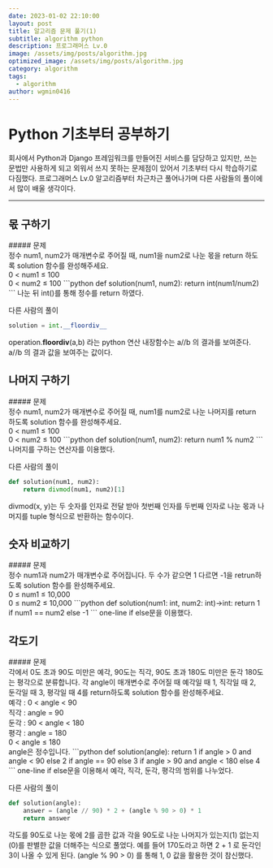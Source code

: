 ```yaml
---
date: 2023-01-02 22:10:00
layout: post
title: 알고리즘 문제 풀기(1)
subtitle: algorithm python
description: 프로그래머스 Lv.0
image: /assets/img/posts/algorithm.jpg
optimized_image: /assets/img/posts/algorithm.jpg
category: algorithm
tags:
  - algorithm
author: wgmin0416
---
```

Python 기초부터 공부하기
===
회사에서 Python과 Django 프레임워크를 만들어진 서비스를 담당하고 있지만, 쓰는 문법만 사용하게 되고 외워서 쓰지 못하는 문제점이 있어서
기초부터 다시 학습하기로 다짐했다. 프로그래머스 Lv.0 알고리즘부터 차근차근 풀어나가며 다른 사람들의 풀이에서 많이 배울 생각이다.

***

<h2>몫 구하기</h2> 
##### 문제<br>
정수 num1, num2가 매개변수로 주어질 때, num1을 num2로 나눈 몫을 return 하도록 solution 함수를 완성해주세요.<br/>
0 < num1 ≤ 100<br/>
0 < num2 ≤ 100
```python
def solution(num1, num2):
    return int(num1/num2)
```
나눈 뒤 int()를 통해 정수를 return 하였다.

다른 사람의 풀이
```python
solution = int.__floordiv__
```
operation.__floordiv__(a,b) 라는 python 연산 내장함수는 a//b 의 결과를 보여준다.
a//b 의 결과 값을 보여주는 값이다.

<h2>나머지 구하기</h2>
##### 문제<br>
정수 num1, num2가 매개변수로 주어질 때, num1를 num2로 나눈 나머지를 return 하도록 solution 함수를 완성해주세요.<br/>
0 < num1 ≤ 100<br/>
0 < num2 ≤ 100
```python
def solution(num1, num2):
    return num1 % num2
```
나머지를 구하는 연산자를 이용했다.

다른 사람의 풀이
```python
def solution(num1, num2):
    return divmod(num1, num2)[1]
```
divmod(x, y)는 두 숫자를 인자로 전달 받아 첫번째 인자를 두번째 인자로 나눈 몫과 나머지를 tuple 형식으로 반환하는 함수이다.

<h2>숫자 비교하기</h2>
##### 문제<br>
정수 num1과 num2가 매개변수로 주어집니다. 두 수가 같으면 1 다르면 -1을 retrun하도록 solution 함수를 완성해주세요.<br/>
0 ≤ num1 ≤ 10,000<br/>
0 ≤ num2 ≤ 10,000
```python
def solution(num1: int, num2: int)->int:
    return 1 if num1 == num2 else -1
```
one-line if else문을 이용했다.

<h2>각도기</h2>
##### 문제<br>
각에서 0도 초과 90도 미만은 예각, 90도는 직각, 90도 초과 180도 미만은 둔각 180도는 평각으로 분류합니다. 
각 angle이 매개변수로 주어질 때 예각일 때 1, 직각일 때 2, 둔각일 때 3, 평각일 때 4를 return하도록 solution 함수를 완성해주세요.<br/>
예각 : 0 < angle < 90<br/>
직각 : angle = 90<br/>
둔각 : 90 < angle < 180<br/>
평각 : angle = 180<br/>
0 < angle ≤ 180<br/>
angle은 정수입니다.
```python
def solution(angle):
    return 1 if angle > 0 and angle < 90 else 2 if angle == 90 else 3 if angle > 90 and angle < 180 else 4
```
one-line if else문을 이용해서 예각, 직각, 둔각, 평각의 범위를 나누었다.

다른 사람의 풀이
```python
def solution(angle):
    answer = (angle // 90) * 2 + (angle % 90 > 0) * 1
    return answer
```
각도를 90도로 나눈 몫에 2를 곱한 값과 각을 90도로 나눈 나머지가 있는지(1) 없는지(0)를 판별한 값을 더해주는 식으로 풀었다.
예를 들어 170도라고 하면 2 + 1 로 둔각인 3이 나올 수 있게 된다.
(angle % 90 > 0) 를 통해 1, 0 값을 활용한 것이 참신했다.